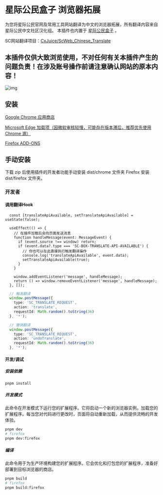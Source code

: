 # 星际公民盒子 浏览器拓展

为您将星际公民官网及常用工具网站翻译为中文的浏览器拓展，所有翻译内容来自 星际公民中文社区汉化组。
本插件也内置于 [星际公民盒子](https://github.com/xkeyC/StarCitizenToolBox) 。

SC网站翻译项目：[CxJuice/ScWeb_Chinese_Translate](https://github.com/CxJuice/ScWeb_Chinese_Translate)

## 本插件仅供大致浏览使用，不对任何有关本插件产生的问题负责！在涉及账号操作前请注意确认网站的原本内容！

![img](https://github.com/xkeyC/StarCitizenBoxBrowserEx/assets/39891083/9580f52a-13ea-4234-a0d3-b8d06f06dda2)

## 安装

[Google Chrome 应用商店](https://chrome.google.com/webstore/detail/gocnjckojmledijgmadmacoikibcggja?authuser=0&hl=zh-CN)

[Microsoft Edge 加载项（因微软审核较慢，可能存在版本滞后，推荐优先使用 Chrome 源）](https://microsoftedge.microsoft.com/addons/detail/lipbbcckldklpdcpfagicipecaacikgi)

[Firefox ADD-ONS](https://addons.mozilla.org/zh-CN/firefox/addon/%E6%98%9F%E9%99%85%E5%85%AC%E6%B0%91%E7%9B%92%E5%AD%90%E6%B5%8F%E8%A7%88%E5%99%A8%E6%8B%93%E5%B1%95/)

## 手动安装

下载 zip 后使用插件的开发者功能手动安装 dist/chrome 文件夹 Firefox 安装 dist/firefox 文件夹。

### 开发者

#### 调用翻译Hook

```tsx
  const [translateApiAvailable, setTranslateApiAvailable] = useState(false);

  useEffect(() => {
    // 在插件加载后会向页面发送消息
    function handleMessage(event: MessageEvent) {
      if (event.source !== window) return;
      if (event.data?.type === 'SC-BOX-TRANSLATE-API-AVAILABLE') {
        // 你也可以在此直接执行触发翻译操作
        console.log('translateApiAvailable', event.data);
        setTranslateApiAvailable(true);
      }
    }

    window.addEventListener('message', handleMessage);
    return () => window.removeEventListener('message', handleMessage);
  }, []);
```

```ts
  // 触发翻译
  window.postMessage({ 
    type: 'SC_TRANSLATE_REQUEST', 
    action: 'translate', 
    requestId: Math.random().toString(36)
  }, '*');

  // 撤销翻译
  window.postMessage({ 
    type: 'SC_TRANSLATE_REQUEST', 
    action: 'undoTranslate', 
    requestId: Math.random().toString(36)
  }, '*');
```

#### 开发/调试

##### 安装依赖

```bash
pnpm install
```

##### 开发模式

此命令在开发模式下运行您的扩展程序。它将启动一个新的浏览器实例，加载您的扩展程序。每当您对代码进行更改时，页面将自动重新加载，从而提供流畅的开发体验。

```bash
pnpm dev
# firefox
pnpm dev:firefox
```

##### 编译

此命令用于为生产环境构建您的扩展程序。它会优化和打包您的扩展程序，准备好部署到目标浏览器的商店。

```bash
pnpm build
# firefox
pnpm build:firefox
```
